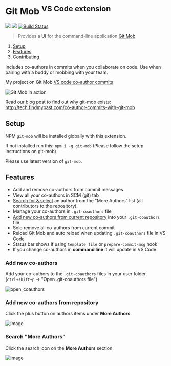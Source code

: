 # Git Mob <sup>VS Code extension</sup>

[![](https://vsmarketplacebadge.apphb.com/version-short/RichardKotze.git-mob.svg)](https://marketplace.visualstudio.com/items?itemName=RichardKotze.git-mob) [![](https://vsmarketplacebadge.apphb.com/rating-short/RichardKotze.git-mob.svg)](https://marketplace.visualstudio.com/items?itemName=RichardKotze.git-mob) [![Build Status](https://dev.azure.com/TinkerTaylor/VS%20code%20extensions/_apis/build/status/rkotze.git-mob-vs-code?branchName=master)](https://dev.azure.com/TinkerTaylor/VS%20code%20extensions/_build/latest?definitionId=1?branchName=master)

> Provides a **UI** for the command-line application [Git Mob](https://github.com/findmypast-oss/git-mob)

1. [Setup](#setup)
1. [Features](#features)
1. [Contributing](https://github.com/rkotze/git-mob-vs-code/blob/master/CONTRIBUTING.md)

Includes co-authors in commits when you collaborate on code. Use when pairing with a buddy or mobbing with your team.

My project on Git Mob [VS code co-author commits](https://www.richardkotze.com/projects/co-author-commits-with-git-mob)

![Git Mob in action](https://user-images.githubusercontent.com/10452163/51446144-cc3b6f80-1d05-11e9-87fa-96622a25eedc.gif)

Read our blog post to find out why git-mob exists: http://tech.findmypast.com/co-author-commits-with-git-mob

## Setup

NPM `git-mob` will be installed globally with this extension.

If not installed run this: `npm i -g git-mob` (Please follow the setup instructions on git-mob)

Please use latest version of `git-mob`.

## Features

- Add and remove co-authors from commit messages
- View all your co-authors in SCM (git) tab
- [Search for & select](#search-more-authors) an author from the "More Authors" list (all contributors to the repository).
- Manage your co-authors in `.git-coauthors` file
- [Add new co-authors from current repository](#add-new-co-authors-from-repository) into your `.git-coauthors` file
- Solo remove all co-authors from current commit
- Reload Git Mob and auto reload when updating `.git-coauthors` file in VS Code
- Status bar shows if using `template file` or `prepare-commit-msg` hook
- If you change co-authors in **command line** it will update in VS Code

### Add new co-authors

Add your co-authors to the `.git-coauthors` files in your user folder.
(`ctrl+shift+p` -> "Open .git-coauthors file")

![open_coauthors](https://user-images.githubusercontent.com/10452163/52169086-b167f280-272a-11e9-947d-0e00df3eefa4.png)

### Add new co-authors from repository

Click the plus button on authors items under **More Authors**.

![image](https://user-images.githubusercontent.com/10452163/52488610-1d79a900-2bb8-11e9-8a9b-46529d4b9608.png)

### Search "More Authors"

Click the search icon on the **More Authors** section.

![image](https://user-images.githubusercontent.com/10452163/57807338-e2f44f00-7758-11e9-8fb1-6d8b8cb9d7ce.png)
